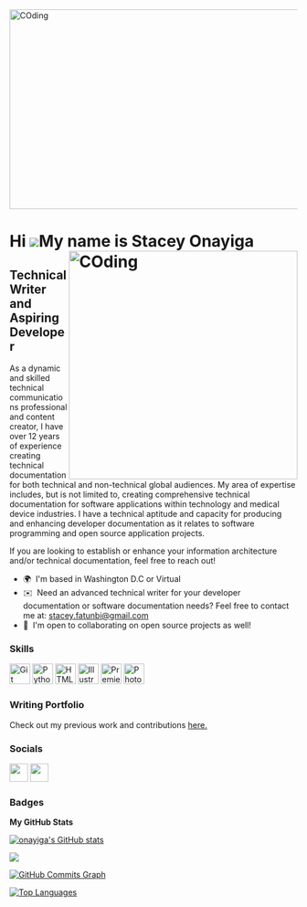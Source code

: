 <img align= "center" alt="COding" width="1115" height="350" src="https://media.istockphoto.com/id/1224500457/photo/programming-code-abstract-technology-background-of-software-developer-and-computer-script.jpg?b=1&s=170667a&w=0&k=20&c=na3ACFWNhvnnhl4r5NuC7J4MnLfzz_kMVSsL7ropwJM=">

Hi ![](https://user-images.githubusercontent.com/18350557/176309783-0785949b-9127-417c-8b55-ab5a4333674e.gif)My name is Stacey Onayiga
<img align= "right" alt="COding" width="400" src="https://cdn-media-1.freecodecamp.org/code-radio/Saron3.gif">
======================================================================================================================================

Technical Writer and Aspiring Developer
----------------------------------------------

As a dynamic and skilled technical communications professional and content creator, I have over 12 years of experience creating technical documentation for both technical and non-technical global audiences. My area of expertise includes, but is not limited to, creating comprehensive technical documentation for software applications within technology and medical device industries. I have a technical aptitude and capacity for producing and enhancing developer documentation as it relates to software programming and open source application projects.

If you are looking to establish or enhance your information architecture and/or technical documentation, feel free to reach out!



* 🌍  I'm based in Washington D.C or Virtual
* ✉️  Need an advanced technical writer for your developer documentation or software documentation needs? Feel free to contact me at: [stacey.fatunbi@gmail.com](mailto:stacey.fatunbi@gmail.com)
* 🤝  I'm open to collaborating on open source projects as well! 

### Skills


<p align="left">
<a href="https://git-scm.com/" target="_blank" rel="noreferrer"><img src="https://raw.githubusercontent.com/danielcranney/readme-generator/main/public/icons/skills/git-colored.svg" width="36" height="36" alt="Git" /></a>
<a href="https://www.python.org/" target="_blank" rel="noreferrer"><img src="https://raw.githubusercontent.com/danielcranney/readme-generator/main/public/icons/skills/python-colored.svg" width="36" height="36" alt="Python" /></a>
<a href="https://developer.mozilla.org/en-US/docs/Glossary/HTML5" target="_blank" rel="noreferrer"><img src="https://raw.githubusercontent.com/danielcranney/readme-generator/main/public/icons/skills/html5-colored.svg" width="36" height="36" alt="HTML5" /></a>
<a href="adobe.com/uk/products/illustrator.html" target="_blank" rel="noreferrer"><img src="https://raw.githubusercontent.com/danielcranney/readme-generator/main/public/icons/skills/illustrator-colored.svg" width="36" height="36" alt="Illustrator" /></a>
<a href="https://www.adobe.com/uk/products/premiere.html" target="_blank" rel="noreferrer"><img src="https://raw.githubusercontent.com/danielcranney/readme-generator/main/public/icons/skills/premierepro-colored.svg" width="36" height="36" alt="Premiere Pro" /></a>
<a href="https://www.adobe.com/uk/products/photoshop.html" target="_blank" rel="noreferrer"><img src="https://raw.githubusercontent.com/danielcranney/readme-generator/main/public/icons/skills/photoshop-colored.svg" width="36" height="36" alt="Photoshop" /></a>
</p>


### Writing Portfolio

Check out my previous work and contributions  <a href="https://onayiga.github.io/Writing-Portfolio/" target="_blank"> here. </a>
               


### Socials

<p align="left"> <a href="https://www.github.com/onayiga" target="_blank" rel="noreferrer"><img src="https://raw.githubusercontent.com/danielcranney/readme-generator/main/public/icons/socials/github.svg" width="32" height="32" /></a> <a href="https://www.linkedin.com/in/staceyonayiga" target="_blank" rel="noreferrer"><img src="https://raw.githubusercontent.com/danielcranney/readme-generator/main/public/icons/socials/linkedin.svg" width="32" height="32" /></a></p>

### Badges

<b>My GitHub Stats</b>

<a href="http://www.github.com/onayiga"><img src="https://github-readme-stats.vercel.app/api?username=onayiga&show_icons=true&hide=&count_private=true&title_color=ec4899&text_color=14b8a6&icon_color=ffffff&bg_color=000000&hide_border=true&show_icons=true" alt="onayiga's GitHub stats" /></a>

<a href="http://www.github.com/onayiga"><img src="https://github-readme-streak-stats.herokuapp.com/?user=onayiga&stroke=14b8a6&background=000000&ring=ec4899&fire=ec4899&currStreakNum=14b8a6&currStreakLabel=ec4899&sideNums=14b8a6&sideLabels=14b8a6&dates=14b8a6&hide_border=true" /></a>

<a href="http://www.github.com/onayiga"><img src="https://github-readme-activity-graph.cyclic.app/graph?username=onayiga&bg_color=000000&color=14b8a6&line=ffffff&point=14b8a6&area_color=000000&area=true&hide_border=true&custom_title=GitHub%20Commits%20Graph" alt="GitHub Commits Graph" /></a>

<a href="https://github.com/onayiga" align="left"><img src="https://github-readme-stats.vercel.app/api/top-langs/?username=onayiga&langs_count=10&title_color=ec4899&text_color=14b8a6&icon_color=ffffff&bg_color=000000&hide_border=true&locale=en&custom_title=Top%20%Languages" alt="Top Languages" /></a>
